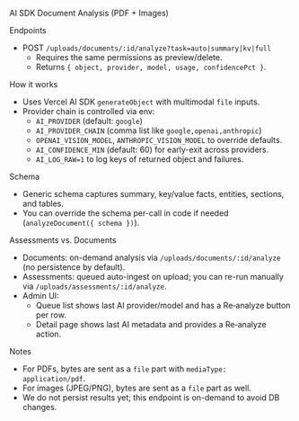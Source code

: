 AI SDK Document Analysis (PDF + Images)

Endpoints
- POST `/uploads/documents/:id/analyze?task=auto|summary|kv|full`
  - Requires the same permissions as preview/delete.
  - Returns `{ object, provider, model, usage, confidencePct }`.

How it works
- Uses Vercel AI SDK `generateObject` with multimodal `file` inputs.
- Provider chain is controlled via env:
  - `AI_PROVIDER` (default: `google`)
  - `AI_PROVIDER_CHAIN` (comma list like `google,openai,anthropic`)
  - `OPENAI_VISION_MODEL`, `ANTHROPIC_VISION_MODEL` to override defaults.
  - `AI_CONFIDENCE_MIN` (default: 60) for early-exit across providers.
  - `AI_LOG_RAW=1` to log keys of returned object and failures.

Schema
- Generic schema captures summary, key/value facts, entities, sections, and tables.
- You can override the schema per-call in code if needed (`analyzeDocument({ schema })`).

Assessments vs. Documents
- Documents: on-demand analysis via `/uploads/documents/:id/analyze` (no persistence by default).
- Assessments: queued auto-ingest on upload; you can re-run manually via `/uploads/assessments/:id/analyze`.
- Admin UI:
  - Queue list shows last AI provider/model and has a Re‑analyze button per row.
  - Detail page shows last AI metadata and provides a Re‑analyze action.

Notes
- For PDFs, bytes are sent as a `file` part with `mediaType: application/pdf`.
- For images (JPEG/PNG), bytes are sent as a `file` part as well.
- We do not persist results yet; this endpoint is on-demand to avoid DB changes.
